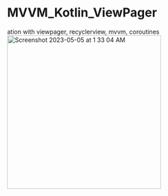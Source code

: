 # MVVM_Kotlin_ViewPager
ation with viewpager, recyclerview, mvvm, coroutines
<img width="357" alt="Screenshot 2023-05-05 at 1 33 04 AM" src="https://user-images.githubusercontent.com/71061989/236319209-df9a7d8a-9f64-41cb-8395-34f314f94705.png">
